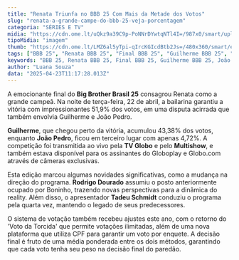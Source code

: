 ```yaml
---
title: "Renata Triunfa no BBB 25 Com Mais da Metade dos Votos"
slug: "renata-a-grande-campe-do-bbb-25-veja-porcentagem"
categoria: "SÉRIES E TV"
midia: "https://cdn.ome.lt/uQkz9a39C9p-PoNNrDYwtqNTl4I=/987x0/smart/uploads/conteudo/fotos/bbb25-renata-campea.jpg"
tipoMidia: "imagem"
thumb: "https://cdn.ome.lt/LMZ6al5yTpi-qIrcKGIcdBtb2Js=/480x360/smart/extras/conteudos/bbb25-renata-campea-peq.jpg"
tags: ["BBB 25", "Renata BBB 25", "Final BBB 25", "Guilherme BBB 25", "João Pedro BBB 25", "Tadeu Schmidt", "Rodrigo Dourado", "sistema de votação BBB"]
keywords: "BBB 25, Renata BBB 25, Final BBB 25, Guilherme BBB 25, João Pedro BBB 25, Tadeu Schmidt, Rodrigo Dourado, sistema de votação BBB"
author: "Luana Souza"
data: "2025-04-23T11:17:28.013Z"
---
```


A emocionante final do **Big Brother Brasil 25** consagrou Renata como a grande campeã. Na noite de terça-feira, 22 de abril, a bailarina garantiu a vitória com impressionantes 51,9% dos votos, em uma disputa acirrada que também envolvia Guilherme e João Pedro.

**Guilherme**, que chegou perto da vitória, acumulou 43,38% dos votos, enquanto **João Pedro**, ficou em terceiro lugar com apenas 4,72%. A competição foi transmitida ao vivo pela **TV Globo** e pelo **Multishow**, e também estava disponível para os assinantes do Globoplay e Globo.com através de câmeras exclusivas.

Esta edição marcou algumas novidades significativas, como a mudança na direção do programa. **Rodrigo Dourado** assumiu o posto anteriormente ocupado por Boninho, trazendo novas perspectivas para a dinâmica do reality. Além disso, o apresentador **Tadeu Schmidt** conduziu o programa pela quarta vez, mantendo o legado de seus predecessores.

O sistema de votação também recebeu ajustes este ano, com o retorno do 'Voto da Torcida' que permite votações ilimitadas, além de uma nova plataforma que utiliza CPF para garantir um voto por enquete. A decisão final é fruto de uma média ponderada entre os dois métodos, garantindo que cada voto tenha seu peso na decisão final do paredão.